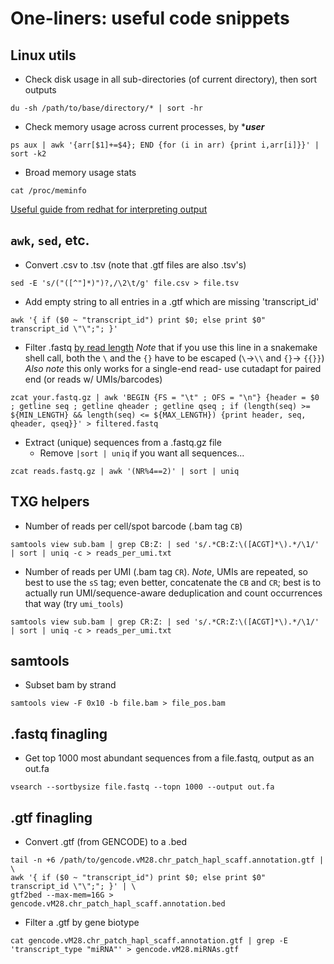 # One-liners: useful code snippets


## Linux utils

- Check disk usage in all sub-directories (of current directory), then sort outputs
```
du -sh /path/to/base/directory/* | sort -hr
```

- Check memory usage across current processes, by ****user***
```
ps aux | awk '{arr[$1]+=$4}; END {for (i in arr) {print i,arr[i]}}' | sort -k2
```

- Broad memory usage stats
```
cat /proc/meminfo
```
[Useful guide from redhat for interpreting output](https://access.redhat.com/solutions/406773)

## `awk`, `sed`, etc.

- Convert .csv to .tsv (note that .gtf files are also .tsv's)
```
sed -E 's/("([^"]*)")?,/\2\t/g' file.csv > file.tsv
```

- Add empty string to all entries in a .gtf which are missing 'transcript_id'
```
awk '{ if ($0 ~ "transcript_id") print $0; else print $0" transcript_id \"\";"; }'
```

- Filter .fastq [by read length](https://www.biostars.org/p/66996/)
*Note* that if you use this line in a snakemake shell call, both the `\` and the `{}` have to be escaped (`\`->`\\` and `{}`-> `{{}}`)
*Also note* this only works for a single-end read- use cutadapt for paired end (or reads w/ UMIs/barcodes)
```
zcat your.fastq.gz | awk 'BEGIN {FS = "\t" ; OFS = "\n"} {header = $0 ; getline seq ; getline qheader ; getline qseq ; if (length(seq) >= ${MIN_LENGTH} && length(seq) <= ${MAX_LENGTH}) {print header, seq, qheader, qseq}}' > filtered.fastq
```

- Extract (unique) sequences from a .fastq.gz file
    - Remove `|sort | uniq` if you want all sequences...
```
zcat reads.fastq.gz | awk '(NR%4==2)' | sort | uniq
```

## TXG helpers
- Number of reads per cell/spot barcode (.bam tag `CB`)
 ```
samtools view sub.bam | grep CB:Z: | sed 's/.*CB:Z:\([ACGT]*\).*/\1/' | sort | uniq -c > reads_per_umi.txt
 ```

 - Number of reads per UMI (.bam tag `CR`). *Note*, UMIs are repeated, so best to use the `sS` tag; even better, concatenate the `CB` and `CR`; best is to actually run UMI/sequence-aware deduplication and count occurrences that way (try `umi_tools`)
 ```
 samtools view sub.bam | grep CR:Z: | sed 's/.*CR:Z:\([ACGT]*\).*/\1/' | sort | uniq -c > reads_per_umi.txt
 ```

## samtools
- Subset bam by strand
```
samtools view -F 0x10 -b file.bam > file_pos.bam
```

## .fastq finagling

- Get top 1000 most abundant sequences from a file.fastq, output as an out.fa
```
vsearch --sortbysize file.fastq --topn 1000 --output out.fa
```

## .gtf finagling
- Convert .gtf (from GENCODE) to a .bed
```
tail -n +6 /path/to/gencode.vM28.chr_patch_hapl_scaff.annotation.gtf | \
awk '{ if ($0 ~ "transcript_id") print $0; else print $0" transcript_id \"\";"; }' | \
gtf2bed --max-mem=16G > gencode.vM28.chr_patch_hapl_scaff.annotation.bed
```

- Filter a .gtf by gene biotype
```
cat gencode.vM28.chr_patch_hapl_scaff.annotation.gtf | grep -E 'transcript_type "miRNA"' > gencode.vM28.miRNAs.gtf
```
